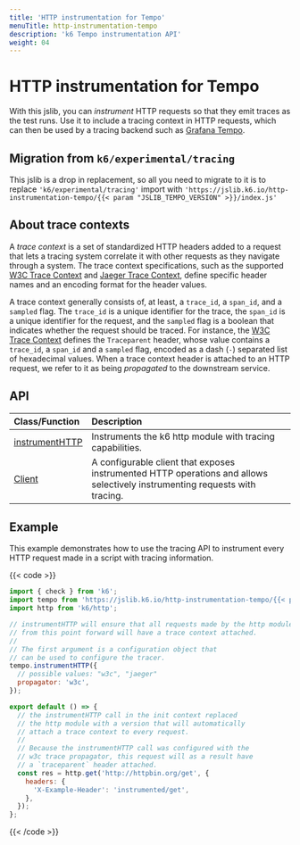 ```yaml
---
title: 'HTTP instrumentation for Tempo'
menuTitle: http-instrumentation-tempo
description: 'k6 Tempo instrumentation API'
weight: 04
---
```


# HTTP instrumentation for Tempo

With this jslib, you can _instrument_ HTTP requests so that they emit traces as the test runs. Use it to include a tracing context in HTTP requests, which can then be used by a tracing backend such as [Grafana Tempo](https://grafana.com/docs/grafana-cloud/testing/k6/analyze-results/integration-with-grafana-cloud-traces/).

## Migration from `k6/experimental/tracing`

This jslib is a drop in replacement, so all you need to migrate to it is to replace `'k6/experimental/tracing'` import with `'https://jslib.k6.io/http-instrumentation-tempo/{{< param "JSLIB_TEMPO_VERSION" >}}/index.js'`

## About trace contexts

A _trace context_ is a set of standardized HTTP headers added to a request that lets a tracing system correlate it with other requests as they navigate through a system. The trace context specifications, such as the supported [W3C Trace Context](https://www.w3.org/TR/trace-context/) and [Jaeger Trace Context](https://www.jaegertracing.io/docs/1.21/client-libraries/#propagation-format), define specific header names and an encoding format for the header values.

A trace context generally consists of, at least, a `trace_id`, a `span_id`, and a `sampled` flag. The `trace_id` is a unique identifier for the trace, the `span_id` is a unique identifier for the request, and the `sampled` flag is a boolean that indicates whether the request should be traced. For instance, the [W3C Trace Context](https://www.w3.org/TR/trace-context/) defines the `Traceparent` header, whose value contains a `trace_id`, a `span_id` and a `sampled` flag, encoded as a dash (`-`) separated list of hexadecimal values. When a trace context header is attached to an HTTP request, we refer to it as being _propagated_ to the downstream service.

## API

| Class/Function                                                                                                            | Description                                                                                                                 |
| :------------------------------------------------------------------------------------------------------------------------ | :-------------------------------------------------------------------------------------------------------------------------- |
| [instrumentHTTP](https://grafana.com/docs/k6/<K6_VERSION>/javascript-api/jslib/http-instrumentation-tempo/instrumenthttp) | Instruments the k6 http module with tracing capabilities.                                                                   |
| [Client](https://grafana.com/docs/k6/<K6_VERSION>/javascript-api/jslib/http-instrumentation-tempo/client)                 | A configurable client that exposes instrumented HTTP operations and allows selectively instrumenting requests with tracing. |

## Example

This example demonstrates how to use the tracing API to instrument every HTTP request made in a script with tracing information.

{{< code >}}

```javascript
import { check } from 'k6';
import tempo from 'https://jslib.k6.io/http-instrumentation-tempo/{{< param "JSLIB_TEMPO_VERSION" >}}/index.js';
import http from 'k6/http';

// instrumentHTTP will ensure that all requests made by the http module
// from this point forward will have a trace context attached.
//
// The first argument is a configuration object that
// can be used to configure the tracer.
tempo.instrumentHTTP({
  // possible values: "w3c", "jaeger"
  propagator: 'w3c',
});

export default () => {
  // the instrumentHTTP call in the init context replaced
  // the http module with a version that will automatically
  // attach a trace context to every request.
  //
  // Because the instrumentHTTP call was configured with the
  // w3c trace propagator, this request will as a result have
  // a `traceparent` header attached.
  const res = http.get('http://httpbin.org/get', {
    headers: {
      'X-Example-Header': 'instrumented/get',
    },
  });
};
```

{{< /code >}}

